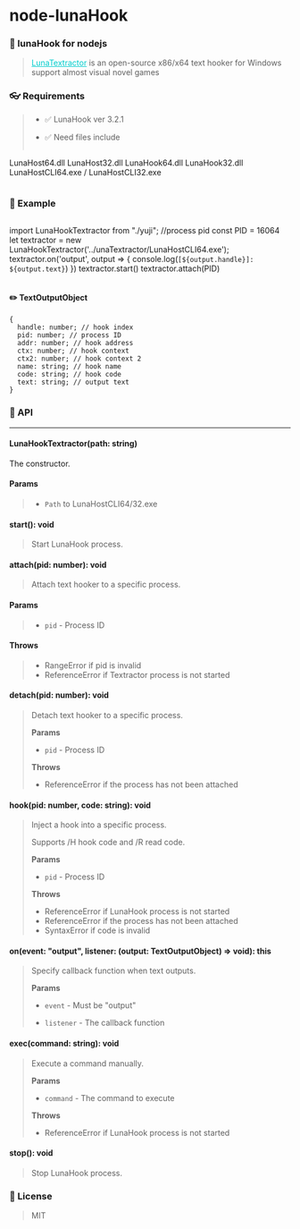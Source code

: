 # node-lunaHook
### 👀 lunaHook for nodejs
> <a href="https://github.com/HIllya51/LunaHook" style="color:#00CDCD">LunaTextractor</a> is an open-source x86/x64 text hooker for Windows support almost visual novel games
### 👓 Requirements
> * ✅ LunaHook ver 3.2.1
>
>
> * ✅ Need files include
>```
LunaHost64.dll
LunaHost32.dll
LunaHook64.dll
LunaHook32.dll
LunaHostCLI64.exe / LunaHostCLI32.exe
>```
### 📜 Example
> ```
import LunaHookTextractor from "./yuji";
//process pid
const PID = 16064
let textractor = new LunaHookTextractor('../unaTextractor/LunaHostCLI64.exe');
textractor.on('output', output => {
    console.log(`[${output.handle}]: ${output.text}`)
})
textractor.start()
textractor.attach(PID)
>```
#### ✏️ TextOutputObject
```
{
  handle: number; // hook index
  pid: number; // process ID
  addr: number; // hook address
  ctx: number; // hook context
  ctx2: number; // hook context 2
  name: string; // hook name
  code: string; // hook code
  text: string; // output text
}
```
### 🔑 API
---
#### LunaHookTextractor(path: string)

The constructor.  
#### Params  
> * `Path` to LunaHostCLI64/32.exe

#### start(): void
> Start LunaHook process.
#### attach(pid: number): void
> Attach text hooker to a specific process.
#### Params
> * `pid` - Process ID

#### Throws
>* RangeError if pid is invalid
>* ReferenceError if Textractor process is not started

#### detach(pid: number): void
> Detach text hooker to a specific process.
>
>**Params**  
>
>* `pid` - Process ID
>
>**Throws**
>* ReferenceError if the process has not been attached
>
#### hook(pid: number, code: string): void
> Inject a hook into a specific process.
>
> Supports /H hook code and /R read code.  
>
>**Params**  
>* `pid` - Process ID
>
>**Throws**
>* ReferenceError if LunaHook process is not started
>* ReferenceError if the process has not been attached
>* SyntaxError if code is invalid
#### on(event: "output", listener: (output: TextOutputObject) => void): this
> Specify callback function when text outputs.
>
>**Params**
>
>* `event`  - Must be "output"
>
>*  `listener` - The callback function
#### exec(command: string): void
> Execute a command manually.
>
>**Params**
>
>* `command` - The command to execute
>
>**Throws**
>
>* ReferenceError if LunaHook process is not started
>
#### stop(): void
>Stop LunaHook process.
### 🚪 License
>MIT
